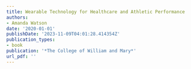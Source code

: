 ```yaml
---
title: Wearable Technology for Healthcare and Athletic Performance
authors:
- Amanda Watson
date: '2020-01-01'
publishDate: '2023-11-09T04:01:28.414354Z'
publication_types:
- book
publication: '*The College of William and Mary*'
url_pdf: '' 
---
```

